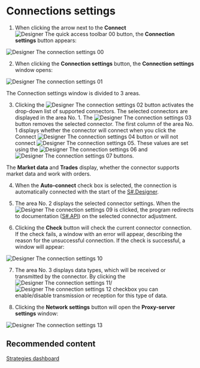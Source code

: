 # Connections settings

1. When clicking the arrow next to the **Connect**![Designer The quick access toolbar 00](~/images/Designer_quick_access_toolbar_00.png) button, the **Connection settings** button appears:

![Designer The connection settings 00](~/images/Designer_connection_settings_00.png)

2. When clicking the **Connection settings** button, the **Connection settings** window opens:

![Designer The connection settings 01](~/images/Designer_connection_settings_01.png)

The Connection settings window is divided to 3 areas.

3. Clicking the ![Designer The connection settings 02](~/images/Designer_connection_settings_02.png) button activates the drop\-down list of supported connectors. The selected connectors are displayed in the area No. 1. The ![Designer The connection settings 03](~/images/Designer_connection_settings_03.png) button removes the selected connector. The first column of the area No. 1 displays whether the connector will connect when you click the Connect ![Designer The connection settings 04](~/images/Designer_connection_settings_04.png) button or will not connect ![Designer The connection settings 05](~/images/Designer_connection_settings_05.png). These values are set using the ![Designer The connection settings 06](~/images/Designer_connection_settings_06.png) and ![Designer The connection settings 07](~/images/Designer_connection_settings_07.png) buttons.

The **Market data** and **Trades** display, whether the connector supports market data and work with orders.

4. When the **Auto\-connect** check box is selected, the connection is automatically connected with the start of the [S\#.Designer](Designer.md).

5. The area No. 2 displays the selected connector settings. When the ![Designer The connection settings 09](~/images/Designer_connection_settings_09.png) is clicked, the program redirects to documentation ([S\#.API](StockSharpAbout.md)) on the selected connector adjustment.

6. Clicking the **Check** button will check the current connector connection. If the check fails, a window with an error will appear, describing the reason for the unsuccessful connection. If the check is successful, a window will appear:

![Designer The connection settings 10](~/images/Designer_connection_settings_10.png)

7. The area No. 3 displays data types, which will be received or transmitted by the connector. By clicking the ![Designer The connection settings 11](~/images/Designer_connection_settings_11.png)\/ ![Designer The connection settings 12](~/images/Designer_connection_settings_12.png) checkbox you can enable\/disable transmission or reception for this type of data.

8. Clicking the **Network settings** button will open the **Proxy\-server settings** window:

![Designer The connection settings 13](~/images/Designer_connection_settings_13.png)

## Recommended content

[Strategies dashboard](Designer_Panel_strategies.md)
